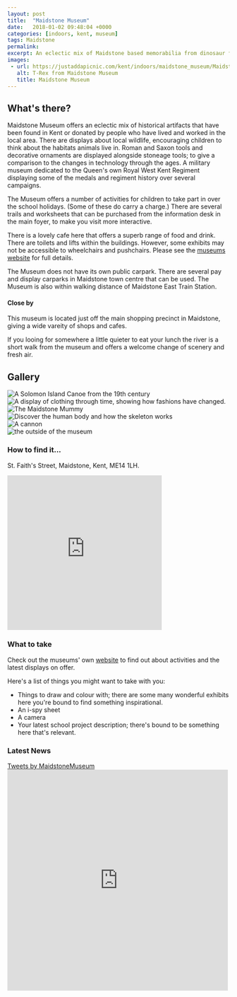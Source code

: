 ```yaml
--- 
layout: post
title:  "Maidstone Museum"
date:   2018-01-02 09:48:04 +0000
categories: [indoors, kent, museum]
tags: Maidstone
permalink: 
excerpt: An eclectic mix of Maidstone based memorabilia from dinosaur fossils to World War 2 medals and uniforms.  Trails to follow, costumes to try on, ancient artifacts and tools and a dinosaur to hunt.
images:
 - url: https://justaddapicnic.com/kent/indoors/maidstone_museum/Maidstone_Museum4.jpg
   alt: T-Rex from Maidstone Museum
   title: Maidstone Museum
---
```


## What's there?
Maidstone Museum offers an eclectic mix of historical artifacts that have been found in Kent or donated by people who have lived and worked in the local area. There are displays about local wildlife, encouraging children to think about the habitats animals live in. Roman and Saxon tools and decorative ornaments are displayed alongside stoneage tools; to give a comparison to the changes in technology through the ages. A military museum dedicated to the Queen's own Royal West Kent Regiment displaying some of the medals and regiment history over several campaigns.

The Museum offers a number of activities for children to take part in over the school holidays. (Some of these do carry a charge.) There are several trails and worksheets that can be purchased from the information desk in the main foyer, to make you visit more interactive.

There is a lovely cafe here that offers a superb range of food and drink.  There are toilets and lifts within the buildings.  However, some exhibits may not be accessible to wheelchairs and pushchairs.  Please see the [museums website](http://www.maidstonemuseum.org) for full details.

The Museum does not have its own public carpark. There are several pay and display carparks in Maidstone town centre that can be used. The Museum is also within walking distance of Maidstone East Train Station.

#### Close by

This museum is located just off the main shopping precinct in Maidstone, giving a wide vareity of shops and cafes.

If you looing for somewhere a little quieter to eat your lunch the river is a short walk from the museum and offers a welcome change of scenery and fresh air.

## Gallery

<div class="container">
<div class="row">

<div class="col-md-4">
  <div class="card" id="portrait">
    <img src="https://justaddapicnic.com/kent/indoors/maidstone_museum/Maidstone_Museum1.jpg" alt="A Solomon Island Canoe from the 19th century" class="img-fluid">
  </div>

  <div class="card" id="landscape">
    <img src="https://justaddapicnic.com/kent/indoors/maidstone_museum/Maidstone_Museum5.jpg" alt="A display of clothing through time, showing how fashions have changed." class="img-fluid">
  </div>
</div>

<div class="col-md-4">
  <div class="card" id="portrait">
    <img src="https://justaddapicnic.com/kent/indoors/maidstone_museum/Maidstone_Museum7.jpg" alt="The Maidstone Mummy" class="img-fluid">
  </div>

  <div class="card" id="landscape">
    <img src="https://justaddapicnic.com/kent/indoors/maidstone_museum/Maidstone_Museum2.jpg" alt="Discover the human body and how the skeleton works" class="img-fluid">
  </div>
</div>

<div class="col-md-4">
  <div class="card" id="portrait">
    <img src="https://justaddapicnic.com/kent/indoors/maidstone_museum/Maidstone_Museum8.jpg" alt="A cannon" class="img-fluid">
  </div>

  <div class="card" id="landscape">
    <img src="https://justaddapicnic.com/kent/indoors/maidstone_museum/Maidstone_Museum9.jpg" alt="the outside of the museum" class="img-fluid">
  </div>
</div>

</div>      
</div>



### How to find it...
St. Faith's Street, Maidstone, Kent, ME14 1LH.

<iframe src="https://www.google.com/maps/embed?pb=!1m18!1m12!1m3!1d2495.9075958316066!2d0.5182719516302025!3d51.27601997949763!2m3!1f0!2f0!3f0!3m2!1i1024!2i768!4f13.1!3m3!1m2!1s0x47df32316326c8df%3A0xd35739d682ffcb9!2sMaidstone+Museum!5e0!3m2!1sen!2suk!4v1511218092007" width="350" height="350" frameborder="0" style="border:0" allowfullscreen></iframe>



### What to take
Check out the museums' own [website](http://www.maidstonemuseum.org) to find out about activities and the latest displays on offer. 

Here's a list of things you might want to take with you:
* Things to draw and colour with; there are some many wonderful exhibits here you're bound to find something inspirational.
* An i-spy sheet
* A camera
* Your latest school project description; there's bound to be something here that's relevant.

### Latest News


<div class="container">
  <div class="row">
    <div class="col-md-6">
      <a class="twitter-timeline" data-width="500" data-height="500" href="https://twitter.com/MaidstoneMuseum?ref_src=twsrc%5Etfw">Tweets by MaidstoneMuseum</a> <script async src="https://platform.twitter.com/widgets.js" charset="utf-8"></script>
    </div>
  
  <div class="col-md-6">
    <iframe src="https://www.facebook.com/plugins/page.php?href=https%3A%2F%2Fwww.facebook.com%2FMaidstoneMuseum%2F&tabs=timeline&width=500&height=500&small_header=true&adapt_container_width=true&hide_cover=false&show_facepile=true&appId" width="500" height="500" style="border:none;overflow:hidden" scrolling="no" frameborder="0" allowTransparency="true" allow="encrypted-media"></iframe>
  </div>
</div>
</div>
